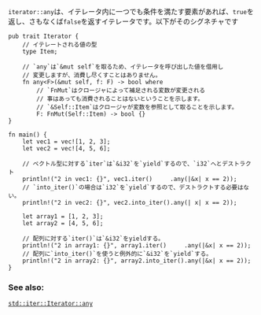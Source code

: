 <!-- `Iterator::any` is a function which when passed an iterator, will return
`true` if any element satisfies the predicate. Otherwise `false`. Its
signature: -->
`iterator::any`は、イテレータ内に一つでも条件を満たす要素があれば、`true`を返し、さもなくば`false`を返すイテレータです。以下がそのシグネチャです

``` rust,ignore
pub trait Iterator {
    // イテレートされる値の型
    type Item;

    // `any`は`&mut self`を取るため、イテレータを呼び出した値を借用し
    // 変更しますが、消費し尽くすことはありません。
    fn any<F>(&mut self, f: F) -> bool where
        // `FnMut`はクロージャによって補足される変数が変更される
        // 事はあっても消費されることはないということを示します。
        // `&Self::Item`はクロージャが変数を参照として取ることを示します。
        F: FnMut(Self::Item) -> bool {}
}
```

``` rust,editable
fn main() {
    let vec1 = vec![1, 2, 3];
    let vec2 = vec![4, 5, 6];

    // ベクトル型に対する`iter`は`&i32`を`yield`するので、`i32`へとデストラクト
    println!("2 in vec1: {}", vec1.iter()     .any(|&x| x == 2));
    // `into_iter()`の場合は`i32`を`yield`するので、デストラクトする必要はない。
    println!("2 in vec2: {}", vec2.into_iter().any(| x| x == 2));

    let array1 = [1, 2, 3];
    let array2 = [4, 5, 6];

    // 配列に対する`iter()`は`&i32`をyieldする。
    println!("2 in array1: {}", array1.iter()     .any(|&x| x == 2));
    // 配列に`into_iter()`を使うと例外的に`&i32`を`yield`する。
    println!("2 in array2: {}", array2.into_iter().any(|&x| x == 2));
}

```

### See also:

[`std::iter::Iterator::any`][any]

[any]: http://doc.rust-lang.org/std/iter/trait.Iterator.html#method.any
